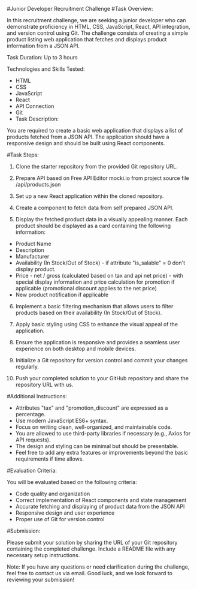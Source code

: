 #Junior Developer Recruitment Challenge
#Task Overview:

In this recruitment challenge, we are seeking a junior developer who can demonstrate proficiency in HTML, CSS, JavaScript, React, API integration, and version control using Git. The challenge consists of creating a simple product listing web application that fetches and displays product information from a JSON API.

Task Duration: Up to 3 hours

Technologies and Skills Tested:

- HTML
- CSS
- JavaScript
- React
- API Connection
- Git
- Task Description:

You are required to create a basic web application that displays a list of products fetched from a JSON API. The application should have a responsive design and should be built using React components.

#Task Steps:

1. Clone the starter repository from the provided Git repository URL.

2. Prepare API based on Free API Editor mocki.io from project source file /api/products.json

3. Set up a new React application within the cloned repository.

4. Create a component to fetch data from self prepared JSON API.

5. Display the fetched product data in a visually appealing manner. Each product should be displayed as a card containing the following information:

- Product Name
- Description
- Manufacturer
- Availability (In Stock/Out of Stock) - if attribute "is_salable" = 0 don't display product.
- Price - net / gross (calculated based on tax and api net price) - with special display information and price calculation for promotion if applicable (promotional discount applies to the net price)
- New product notification if applicable

6. Implement a basic filtering mechanism that allows users to filter products based on their availability (In Stock/Out of Stock).

7. Apply basic styling using CSS to enhance the visual appeal of the application.

8. Ensure the application is responsive and provides a seamless user experience on both desktop and mobile devices.

9. Initialize a Git repository for version control and commit your changes regularly.

10. Push your completed solution to your GitHub repository and share the repository URL with us.

#Additional Instructions:

- Attributes "tax" and "promotion_discount" are expressed as a percentage.
- Use modern JavaScript ES6+ syntax.
- Focus on writing clean, well-organized, and maintainable code.
- You are allowed to use third-party libraries if necessary (e.g., Axios for API requests).
- The design and styling can be minimal but should be presentable.
- Feel free to add any extra features or improvements beyond the basic requirements if time allows.

#Evaluation Criteria:

You will be evaluated based on the following criteria:

- Code quality and organization
- Correct implementation of React components and state management
- Accurate fetching and displaying of product data from the JSON API
- Responsive design and user experience
- Proper use of Git for version control

#Submission:

Please submit your solution by sharing the URL of your Git repository containing the completed challenge. Include a README file with any necessary setup instructions.

Note: If you have any questions or need clarification during the challenge, feel free to contact us via email. Good luck, and we look forward to reviewing your submission!
